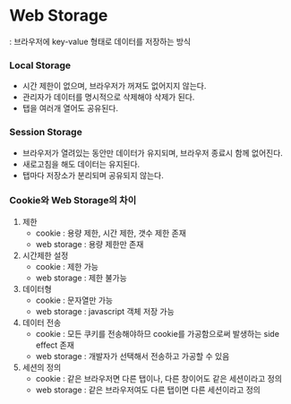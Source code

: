 # Web Storage

: 브라우저에 key-value 형태로 데이터를 저장하는 방식



### Local Storage

- 시간 제한이 없으며, 브라우저가 꺼져도 없어지지 않는다.
- 관리자가 데이터를 명시적으로 삭제해야 삭제가 된다.
- 탭을 여러개 열어도 공유된다.



### Session Storage

- 브라우저가 열려있는 동안만 데이터가 유지되며, 브라우저 종료시 함께 없어진다.
- 새로고침을 해도 데이터는 유지된다.
- 탭마다 저장소가 분리되며 공유되지 않는다.



### Cookie와 Web Storage의 차이

1. 제한
   - cookie : 용량 제한, 시간 제한, 갯수 제한 존재
   - web storage : 용량 제한만 존재
2. 시간제한 설정
   - cookie : 제한 가능
   - web storage : 제한 불가능
3. 데이터형
   - cookie : 문자열만 가능
   - web storage : javascript 객체 저장 가능
4. 데이터 전송
   - cookie : 모든 쿠키를 전송해야하므 cookie를 가공함으로써 발생하는 side effect 존재
   - web storage : 개발자가 선택해서 전송하고 가공할 수 있음
5. 세션의 정의
   - cookie : 같은 브라우저면 다른 탭이나, 다른 창이어도 같은 세션이라고 정의
   - web storage : 같은 브라우저여도 다른 탭이면 다른 세션이라고 정의